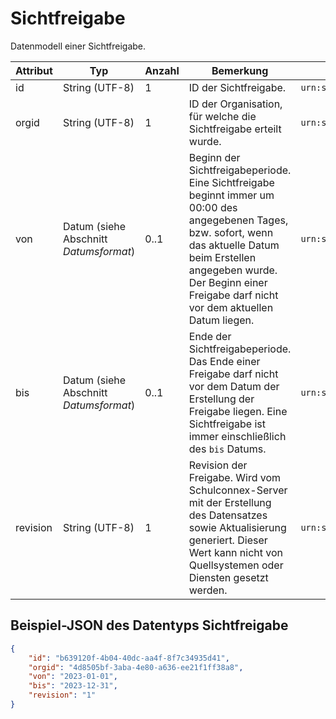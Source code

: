 # Sichtfreigabe

Datenmodell einer Sichtfreigabe.

| Attribut  | Typ                              | Anzahl   | Bemerkung                                                                                                                                                                         | Qualifizierter Name                               |
|-----------|----------------------------------|----------|-----------------------------------------------------------------------------------------------------------------------------------------------------------------------------------|--------------------------------------------------|
| id        | String (UTF-8)                  | 1        | ID der Sichtfreigabe.                                                                                                                                                            | `urn:schulconnex:de:sichtfreigabe:id`           |
| orgid     | String (UTF-8)                  | 1        | ID der Organisation, für welche die Sichtfreigabe erteilt wurde.                                                                                                                 | `urn:schulconnex:de:sichtfreigabe:orgid`        |
| von       | Datum (siehe Abschnitt *Datumsformat*) | 0..1     | Beginn der Sichtfreigabeperiode. Eine Sichtfreigabe beginnt immer um 00:00 des angegebenen Tages, bzw. sofort, wenn das aktuelle Datum beim Erstellen angegeben wurde. Der Beginn einer Freigabe darf nicht vor dem aktuellen Datum liegen. | `urn:schulconnex:de:sichtfreigabe:von`          |
| bis       | Datum (siehe Abschnitt *Datumsformat*) | 0..1     | Ende der Sichtfreigabeperiode. Das Ende einer Freigabe darf nicht vor dem Datum der Erstellung der Freigabe liegen. Eine Sichtfreigabe ist immer einschließlich des `bis` Datums. | `urn:schulconnex:de:sichtfreigabe:bis`          |
| revision  | String (UTF-8)                  | 1        | Revision der Freigabe. Wird vom Schulconnex-Server mit der Erstellung des Datensatzes sowie Aktualisierung generiert. Dieser Wert kann nicht von Quellsystemen oder Diensten gesetzt werden. | `urn:schulconnex:de:sichtfreigabe:revision`     |


## Beispiel-JSON des Datentyps Sichtfreigabe

```json
{
    "id": "b639120f-4b04-40dc-aa4f-8f7c34935d41",
    "orgid": "4d8505bf-3aba-4e80-a636-ee21f1ff38a8",
    "von": "2023-01-01",
    "bis": "2023-12-31",
    "revision": "1"
}
```
